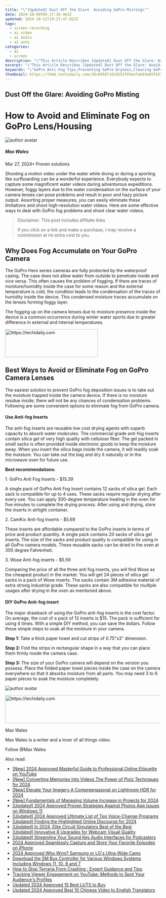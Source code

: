 ```yaml
---
title: "\"[Updated] Dust Off the Glare  Avoiding GoPro Misting\""
date: 2024-10-09T05:17:35.461Z
updated: 2024-10-12T19:27:47.022Z
tags: 
  - screen-recording
  - ai video
  - ai audio
  - ai auto
categories: 
  - ai
  - screen
description: "\"This Article Describes [Updated] Dust Off the Glare: Avoiding GoPro Misting\""
excerpt: "\"This Article Describes [Updated] Dust Off the Glare: Avoiding GoPro Misting\""
keywords: "\"GoPro Anti-Fog Tips,Preventing GoPro Dryness,Clearing GoPro Haze,Mitigating GoPro Steam,Reducing Glare on GoPro,Avoid GoPro Dewy Screen,Stop GoPro Moisture Buildup\""
thumbnail: https://thmb.techidaily.com/20c69587162d153f03eefa64dab5fb5356740a9d42978b0299a0a4d322290d05.jpeg
---
```


## Dust Off the Glare: Avoiding GoPro Misting

# How to Avoid and Eliminate Fog on GoPro Lens/Housing

![author avatar](https://images.wondershare.com/filmora/article-images/max-wales-author.jpg)

##### Max Wales

 Mar 27, 2024• Proven solutions

 Shooting a motion video under the water while diving or during a sporting like surfboarding can be a wonderful experience. Everybody expects to capture some magnificent water videos during adventurous expeditions. However, foggy layers due to the water condensation on the surface of your camera lenses can pose problems and result in poor and hazy picture output. Assorting proper measures, you can easily eliminate these limitations and shoot high-resolution water videos. Here are some effective ways to deal with GoPro fog problems and shoot clear water videos.

>  Disclaimer: This post includes affiliate links
>
>  If you click on a link and make a purchase, I may receive a commission at no extra cost to you.
>

## Why Does Fog Accumulate on Your GoPro Camera

 The GoPro Hero series cameras are fully protected by the waterproof casing. The case does not allow water from outside to penetrate inside and vice versa. This often causes the problem of fogging. If there are traces of moisture/humidity inside the case for some reason and the external temperature is cold, the condition leads to the condensation of the traces of humidity inside the device. This condensed moisture traces accumulate on the lenses forming foggy layer.

 The fogging up on the camera lenses due to moisture presence inside the device is a common occurrence during winter water sports due to greater difference in external and internal temperatures.

<!-- affiliate ads begin -->
<a href="https://aligracehair.sjv.io/c/5597632/1948876/19272" target="_top" id="1948876">
  <img src="//a.impactradius-go.com/display-ad/19272-1948876" border="0" alt="https://techidaily.com" width="300" height="90"/>
</a>
<img height="0" width="0" src="https://aligracehair.sjv.io/i/5597632/1948876/19272" style="position:absolute;visibility:hidden;" border="0" />
<!-- affiliate ads end -->

## Best Ways to Avoid or Eliminate Fog on GoPro Camera Lenses

 The easiest solution to prevent GoPro fog deposition issues is to take out the moisture trapped inside the camera device. If there is no moisture residue inside, there will not be any chances of condensation problems. Following are some convenient options to eliminate fog from GoPro camera.

#### Use Anti-fog Inserts

 The anti-fog inserts are reusable low cost drying agents with superb capacity to absorb water molecules. The commercial grade anti-fog inserts contain silica gel of very high quality with cellulose fiber. The gel packed in small sacks is often provided inside electronic goods to keep the moisture away. When you insert the silica bags inside the camera, it will readily soak the moisture. You can take out the bag and dry it naturally or in the microwave oven for future use.

**Best recommendations:**

 1\. GoPro Anti Fog Inserts - $15.39

 A single pack of GoPro Anti Fog Insert contains 12 sacks of silica gel. Each sack is compatible for up to 4 uses. These sacks require regular drying after every use. You can apply 300-degree temperature heating in the oven for five minutes to complete the drying process. After using and drying, store the inserts in airtight container.

 2\. CamKix Anti-fog Inserts - $5.69

 These inserts are affordable compared to the GoPro inserts in terms of price and product quantity. A single pack contains 20 sacks of silica gel inserts. The size of the sacks and product quality is compatible for using in all GoPro camera models. These reusable sacks can be dried in the oven at 300 degree Fahrenheit.

 3\. Wose Anti-fog inserts - $5.59

 Comparing the price of all the three anti fog inserts, you will find Wose as the cheapest product in the market. You will get 24 pieces of silica gel sacks in a pack of Wose inserts. The sacks contain 3M adhesive material of extra strong industrial grade. These sacks are also compatible for multiple usages after drying in the oven as mentioned above.

#### DIY GoPro Anti-fog insert

 The major drawback of using the GoPro anti-fog inserts is the cost factor. On average, the cost of a pack of 12 inserts is $15\. The pack is sufficient for using 4 times. With a simple DIY method, you can save the dollars. Follow these simple steps to soak all the moisture in your camera.

**Step 1:** Take a thick paper towel and cut strips of 0.75"x3" dimension.

**Step 2:** Fold the strips in rectangular shape in a way that you can place them firmly inside the camera case.

**Step 3:** The size of your GoPro camera will depend on the version you possess. Place the folded paper towel pieces inside the case on the camera everywhere so that it absorbs moisture from all parts. You may need 3 to 6 paper pieces to soak the moisture completely.

![author avatar](https://images.wondershare.com/filmora/article-images/max-wales-author.jpg)

<!-- affiliate ads begin -->
<a href="https://ephamedtechinc.pxf.io/c/5597632/2130528/26400" target="_top" id="2130528">
  <img src="//a.impactradius-go.com/display-ad/26400-2130528" border="0" alt="https://techidaily.com" width="728" height="90"/>
</a>
<img height="0" width="0" src="https://ephamedtechinc.pxf.io/i/5597632/2130528/26400" style="position:absolute;visibility:hidden;" border="0" />
<!-- affiliate ads end -->

Max Wales

Max Wales is a writer and a lover of all things video.

Follow @Max Wales


<ins class="adsbygoogle"
     style="display:block"
     data-ad-format="autorelaxed"
     data-ad-client="ca-pub-7571918770474297"
     data-ad-slot="1223367746"></ins>



<ins class="adsbygoogle"
     style="display:block"
     data-ad-client="ca-pub-7571918770474297"
     data-ad-slot="8358498916"
     data-ad-format="auto"
     data-full-width-responsive="true"></ins>


<span class="atpl-alsoreadstyle">Also read:</span>
<div><ul>
<li><a href="https://youtube-lab.techidaily.com/024-approved-masterful-guide-to-professional-online-etiquette-on-youtube/"><u>[New] 2024 Approved Masterful Guide to Professional Online Etiquette on YouTube</u></a></li>
<li><a href="https://fox-friendly.techidaily.com/new-converting-memories-into-videos-the-power-of-pixiz-techniques-for-2024/"><u>[New] Converting Memories Into Videos The Power of Pixiz Techniques for 2024</u></a></li>
<li><a href="https://fox-friendly.techidaily.com/new-elevate-your-imagery-a-compreenasional-on-lightroom-hdr-for-2024/"><u>[New] Elevate Your Imagery A Compreenasional on Lightroom HDR for 2024</u></a></li>
<li><a href="https://fox-friendly.techidaily.com/new-fundamentals-of-managing-volume-increase-in-projects-for-2024/"><u>[New] Fundamentals of Managing Volume Increase in Projects for 2024</u></a></li>
<li><a href="https://fox-friendly.techidaily.com/updated-2024-approved-proven-strategies-against-photos-app-issues-on-windows-11/"><u>[Updated] 2024 Approved Proven Strategies Against Photos App Issues on Windows 11</u></a></li>
<li><a href="https://fox-friendly.techidaily.com/updated-2024-approved-ultimate-list-of-top-voice-change-programs/"><u>[Updated] 2024 Approved Ultimate List of Top Voice-Change Programs</u></a></li>
<li><a href="https://youtube-sure.techidaily.com/ed-finding-the-highlighted-online-discourse-for-2024/"><u>[Updated] Finding the Highlighted Online Discourse for 2024</u></a></li>
<li><a href="https://visual-screen-recording.techidaily.com/updated-in-2024-elite-circuit-simulators-best-of-the-best/"><u>[Updated] In 2024, Elite Circuit Simulators Best of the Best</u></a></li>
<li><a href="https://some-knowledge.techidaily.com/updated-innovative-8-upgrades-for-webcam-visual-quality/"><u>[Updated] Innovative 8 Upgrades for Webcam Visual Quality</u></a></li>
<li><a href="https://fox-friendly.techidaily.com/updated-streamline-your-sound-key-audio-interfaces-for-podcasters/"><u>[Updated] Streamline Your Sound Key Audio Interfaces for Podcasters</u></a></li>
<li><a href="https://fox-friendly.techidaily.com/2024-approved-seamlessly-capture-and-store-your-favorite-episodes-on-iphone/"><u>2024 Approved Seamlessly Capture and Store Your Favorite Episodes on iPhone</u></a></li>
<li><a href="https://fox-friendly.techidaily.com/2024-approved-who-wins-samsung-or-lgs-ultra-wide-cams/"><u>2024 Approved Who Wins? Samsung or LG's Ultra-Wide Cams</u></a></li>
<li><a href="https://win-dash.techidaily.com/download-the-sm-bus-controller-for-various-windows-systems-including-windows-11-10-8-and-7/"><u>Download the SM Bus Controller for Various Windows Systems Including Windows 11, 10, 8 and 7</u></a></li>
<li><a href="https://win-able.techidaily.com/how-to-stop-terraria-from-crashing-expert-guidance-and-tips/"><u>How to Stop Terraria From Crashing : Expert Guidance and Tips</u></a></li>
<li><a href="https://tech-recovery.techidaily.com/tracking-viewer-engagement-on-youtube-methods-to-spot-your-audiences-profiles/"><u>Tracking Viewer Engagement on YouTube: Methods to Spot Your Audience's Profiles</u></a></li>
<li><a href="https://ai-editing-video.techidaily.com/updated-2024-approved-15-best-luts-to-buy/"><u>Updated 2024 Approved 15 Best LUTS to Buy</u></a></li>
<li><a href="https://ai-video-translation.techidaily.com/updated-2024-approved-best-10-chinese-video-to-english-translators/"><u>Updated 2024 Approved Best 10 Chinese Video to English Translators</u></a></li>
</ul></div>

